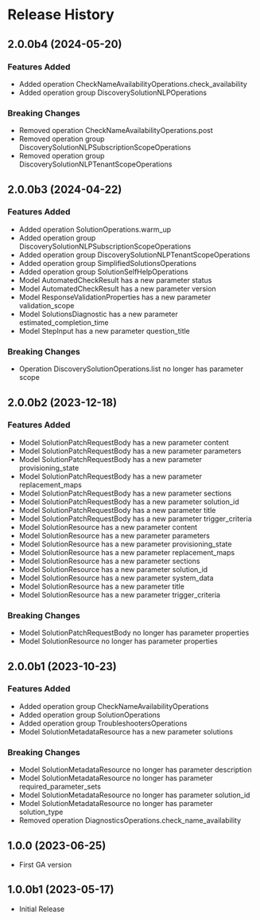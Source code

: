 # Release History

## 2.0.0b4 (2024-05-20)

### Features Added

  - Added operation CheckNameAvailabilityOperations.check_availability
  - Added operation group DiscoverySolutionNLPOperations

### Breaking Changes

  - Removed operation CheckNameAvailabilityOperations.post
  - Removed operation group DiscoverySolutionNLPSubscriptionScopeOperations
  - Removed operation group DiscoverySolutionNLPTenantScopeOperations

## 2.0.0b3 (2024-04-22)

### Features Added

  - Added operation SolutionOperations.warm_up
  - Added operation group DiscoverySolutionNLPSubscriptionScopeOperations
  - Added operation group DiscoverySolutionNLPTenantScopeOperations
  - Added operation group SimplifiedSolutionsOperations
  - Added operation group SolutionSelfHelpOperations
  - Model AutomatedCheckResult has a new parameter status
  - Model AutomatedCheckResult has a new parameter version
  - Model ResponseValidationProperties has a new parameter validation_scope
  - Model SolutionsDiagnostic has a new parameter estimated_completion_time
  - Model StepInput has a new parameter question_title

### Breaking Changes

  - Operation DiscoverySolutionOperations.list no longer has parameter scope

## 2.0.0b2 (2023-12-18)

### Features Added

  - Model SolutionPatchRequestBody has a new parameter content
  - Model SolutionPatchRequestBody has a new parameter parameters
  - Model SolutionPatchRequestBody has a new parameter provisioning_state
  - Model SolutionPatchRequestBody has a new parameter replacement_maps
  - Model SolutionPatchRequestBody has a new parameter sections
  - Model SolutionPatchRequestBody has a new parameter solution_id
  - Model SolutionPatchRequestBody has a new parameter title
  - Model SolutionPatchRequestBody has a new parameter trigger_criteria
  - Model SolutionResource has a new parameter content
  - Model SolutionResource has a new parameter parameters
  - Model SolutionResource has a new parameter provisioning_state
  - Model SolutionResource has a new parameter replacement_maps
  - Model SolutionResource has a new parameter sections
  - Model SolutionResource has a new parameter solution_id
  - Model SolutionResource has a new parameter system_data
  - Model SolutionResource has a new parameter title
  - Model SolutionResource has a new parameter trigger_criteria

### Breaking Changes

  - Model SolutionPatchRequestBody no longer has parameter properties
  - Model SolutionResource no longer has parameter properties

## 2.0.0b1 (2023-10-23)

### Features Added

  - Added operation group CheckNameAvailabilityOperations
  - Added operation group SolutionOperations
  - Added operation group TroubleshootersOperations
  - Model SolutionMetadataResource has a new parameter solutions

### Breaking Changes

  - Model SolutionMetadataResource no longer has parameter description
  - Model SolutionMetadataResource no longer has parameter required_parameter_sets
  - Model SolutionMetadataResource no longer has parameter solution_id
  - Model SolutionMetadataResource no longer has parameter solution_type
  - Removed operation DiagnosticsOperations.check_name_availability

## 1.0.0 (2023-06-25)

- First GA version


## 1.0.0b1 (2023-05-17)

* Initial Release
